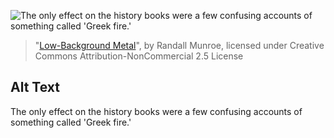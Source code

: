 ![The only effect on the history books were a few confusing accounts of something called 'Greek fire.'](https://imgs.xkcd.com/comics/low_background_metal.png)
> "[Low-Background Metal](https://xkcd.com/2321/)", by Randall Munroe, licensed under Creative Commons Attribution-NonCommercial 2.5 License

## Alt Text
The only effect on the history books were a few confusing accounts of something called 'Greek fire.'
